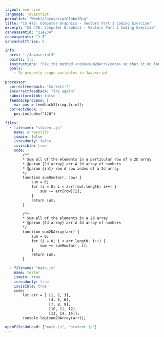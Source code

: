 ```yaml
---
layout: exercise
language: javascript
permalink: "Week1/JavascriptGlobalBug"
title: "CS 476: Computer Graphics - Vectors Part 1 Coding Exercise"
excerpt: "CS 476: Computer Graphics - Vectors Part 1 Coding Exercise"
canvasasmtid: "214234"
canvaspoints: "1.5"
canvashalftries: 5

info:
  prev: "./Javascript3"
  points: 1.5
  instructions: "Fix the method <code>sum2DArr</code> so that it no longer goes through an infinite loop"
  goals:
    - To properly scope variables in Javascript
    
processor:  
  correctfeedback: "Correct!!" 
  incorrectfeedback: "Try again"
  submitformlink: false
  feedbackprocess: | 
    var pos = feedbackString.trim();
  correctcheck: |
    pos.includes("120")
 
files:
  - filename: "student.js"
    name: arrayutils
    ismain: false
    isreadonly: false
    isvisible: true
    code: |
        /**
        * Sum all of the elements in a particular row of a 2D array
        * @param {2d array} arr A 2d array of numbers
        * @param {int} row A row index of a 2d array
        */
        function sumRow(arr, row) {
            sum = 0;
            for (i = 0; i < arr[row].length; i++) {
                sum += arr[row][i];
            }
            return sum;
        }

        /**
        * Sum all of the elements in a 2d array
        * @param {2d array} arr A 2d array of numbers
        */
        function sum2DArray(arr) {
            sum = 0;
            for (i = 0; i < arr.length; i++) {
                sum += sumRow(arr, i);
            }
            return sum;
        }

  - filename: "main.js"
    name: tester
    ismain: true
    isreadonly: true
    isvisible: true
    code: | 
        let arr = [ [1, 2, 3], 
                    [4, 5, 6], 
                    [7, 8, 9],
                    [10, 11, 12],
                    [13, 14, 15]];
        console.log(sum2DArray(arr));

openFilesOnLoad: ["main.js", "student.js"]
---
```


